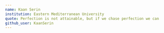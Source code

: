```yaml
---
name: Kaan Serin
institution: Eastern Mediterranean University
quote: Perfection is not attainable, but if we chase perfection we can catch excellence.
github_user: KaanSerin
---
```

